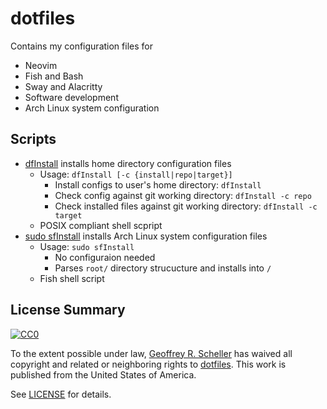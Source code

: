 # dotfiles

Contains my configuration files for

* Neovim
* Fish and Bash
* Sway and Alacritty
* Software development
* Arch Linux system configuration

## Scripts

* [dfInstall](dfInstall) installs home directory configuration files
  * Usage: `dfInstall [-c {install|repo|target}]`
    * Install configs to user's home directory: `dfInstall`
    * Check config against git working directory: `dfInstall -c repo`
    * Check installed files against git working directory: `dfInstall -c target`
  * POSIX compliant shell scpript
* [sudo sfInstall](sfInstall) installs Arch Linux system configuration files
  * Usage: `sudo sfInstall`
    * No configuraion needed
    * Parses `root/` directory strucucture and installs into `/`
  * Fish shell script

## License Summary

<p xmlns:dct="http://purl.org/dc/terms/"
   xmlns:vcard="http://www.w3.org/2001/vcard-rdf/3.0#">
  <a rel="license"
     href="http://creativecommons.org/publicdomain/zero/1.0/">
     <img src="http://i.creativecommons.org/p/zero/1.0/88x31.png"
          style="border-style: none;"
          alt="CC0"></a>

  To the extent possible under law,
  [Geoffrey R. Scheller](https://github.com/grscheller)
  has waived all copyright and related or neighboring rights
  to [dotfiles](https://github.com/grscheller/dotfiles).
  This work is published from the United States of America.
</p>

See [LICENSE](LICENSE) for details.
